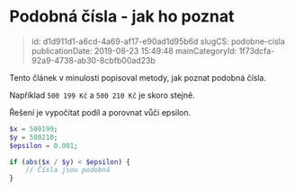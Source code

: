 Podobná čísla - jak ho poznat
================================

> id: d1d911d1-a6cd-4a69-af17-e90ad1d95b6d
> slugCS: podobne-cisla
> publicationDate: 2019-08-23 15:49:48
> mainCategoryId: 1f73dcfa-92a9-4738-ab30-8cbfb00ad23b

Tento článek v minulosti popisoval metody, jak poznat podobná čísla.

Například `500 199 Kč` a `500 210 Kč` je skoro stejně.

Řešení je vypočítat podíl a porovnat vůči epsilon.

```php
$x = 500199;
$y = 500210;
$epsilon = 0.001;

if (abs($x / $y) < $epsilon) {
    // Čísla jsou podobná
}
```
